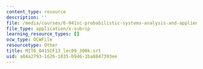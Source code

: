 ```yaml
---
content_type: resource
description: ''
file: /media/courses/6-041sc-probabilistic-systems-analysis-and-applied-probability-fall-2013/a04a279316261835b9461ba8847393ee_MIT6_041SCF13_lec09_300k.srt
file_type: application/x-subrip
learning_resource_types: []
ocw_type: OCWFile
resourcetype: Other
title: MIT6_041SCF13_lec09_300k.srt
uid: a04a2793-1626-1835-b946-1ba8847393ee
---
```

